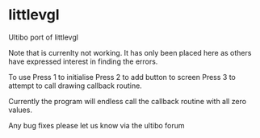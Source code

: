 # littlevgl
Ultibo port of littlevgl

Note that is currenlty not working.
It has only been placed here as others have expressed interest in finding the errors.

To use
Press 1 to initialise
Press 2 to add button to screen
Press 3 to attempt to call drawing callback routine.

Currently the program will endless call the callback routine with all zero values.

Any bug fixes please let us know via the ultibo forum
